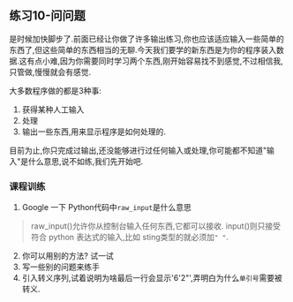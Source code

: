 ## 练习10-问问题
是时候加快脚步了.前面已经让你做了许多输出练习,你也应该适应输入一些简单的东西了,但这些简单的东西相当的无聊.今天我们要学的新东西是为你的程序装入数据.这有点小难,因为你需要同时学习两个东西,刚开始容易找不到感觉,不过相信我,只管做,慢慢就会有感觉.  

大多数程序做的都是3种事:  
1. 获得某种人工输入
2. 处理
3. 输出一些东西,用来显示程序是如何处理的.

目前为止,你只完成过输出,还没能够进行过任何输入或处理,你可能都不知道"输入"是什么意思,说不如练,我们先开始吧.

### 课程训练
1. Google 一下 Python代码中`raw_input`是什么意思
>raw_input()允许你从控制台输入任何东西,它都可以接收. input()则只接受符合 python 表达式的输入,比如 sting类型的就必须加`" "`.
2. 你可以用别的方法? 试一试
3. 写一些别的问题来练手
4. 引入转义序列,试着说明为啥最后一行会显示'6\'2"',弄明白为什么`单引号`需要被转义.
